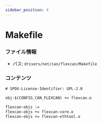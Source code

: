 ```yaml
---
sidebar_position: 4
---
```

# Makefile

### ファイル情報

- パス: `drivers/net/can/flexcan/Makefile`

### コンテンツ

```txt
# SPDX-License-Identifier: GPL-2.0

obj-$(CONFIG_CAN_FLEXCAN) += flexcan.o

flexcan-objs :=
flexcan-objs += flexcan-core.o
flexcan-objs += flexcan-ethtool.o

```
